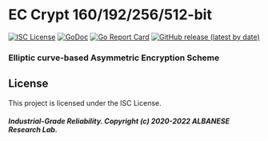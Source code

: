 # EC Crypt 160/192/256/512-bit
[![ISC License](http://img.shields.io/badge/license-ISC-blue.svg)](https://github.com/pedroalbanese/eccrypt/blob/master/LICENSE.md) 
[![GoDoc](https://godoc.org/github.com/pedroalbanese/eccrypt?status.png)](http://godoc.org/github.com/pedroalbanese/eccrypt)
[![Go Report Card](https://goreportcard.com/badge/github.com/pedroalbanese/eccrypt)](https://goreportcard.com/report/github.com/pedroalbanese/eccrypt)
[![GitHub release (latest by date)](https://img.shields.io/github/v/release/pedroalbanese/eccrypt)](https://github.com/pedroalbanese/eccrypt/releases)

### Elliptic curve-based Asymmetric Encryption Scheme


## License

This project is licensed under the ISC License.

##### Industrial-Grade Reliability. Copyright (c) 2020-2022 ALBANESE Research Lab.
